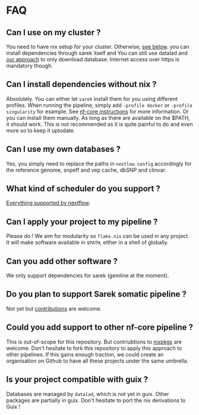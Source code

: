 # FAQ

## Can I use on my cluster ?

You need to have nix setup for your cluster. Otherwise,
[see below](./faq.md#can-i-install-dependencies-without-nix). you can install
dependencies through sarek itself and You can still use datalad and
[our approach](/docs/src/tutorial.md#downloading-all-databases) to only download
database. Internet access over https is mandatory though.

## Can I install dependencies without nix ?

Absolutely. You can either let `sarek` install them for you using different
profiles. When running the pipeline, simply add `-profile docker` or
`-profile singularity` for example. See
[nf-core instructions](https://nf-co.re/docs/usage/installation#pipeline-software)
for more information. Or you can install them manually. As long as there are
available on the $PATH, it should work. This is not recommended as it is quite
painful to do and even more so to keep it uptodate.

## Can I use my own databases ?

Yes, you simply need to replace the paths in `nextlow.config` accordingly for
the reference genome, snpeff and vep cache, dbSNP and clinvar.

## What kind of scheduler do you support ?

[Everything supported by nextflow](https://www.nextflow.io/docs/latest/executor.html).

## Can I apply your project to my pipeline ?

Please do ! We aim for modularity so `flake.nix` can be used in any project. It
will make software available in `$PATH`, either in a shell of globally.

## Can you add other software ?

We only support dependencies for sarek (gemline at the moment).

## Do you plan to support Sarek somatic pipeline ?

Not yet but [contributions](./contributing.md) are welcome.

## Could you add support to other nf-core pipeline ?

This is out-of-scope for this repository. But contriubtions to
[nixpkgs](https://github.com/nixos/nixpkgs) are welcome. Don't hesitate to fork
this repository to apply this approach to other pipelines. If this gains enough
traction, we could create an organisation on Github to have all these projects
under the same umbrella.

## Is your project compatible with guix ?

Databases are managed by `datalad`, which is not yet in guix. Other packages are
partially in guix. Don't hesitate to port the nix derivations to Guix !
